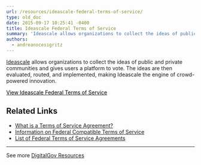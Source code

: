 ```yaml
---
url: /resources/ideascale-federal-terms-of-service/
type: old_doc
date: 2015-09-17 10:25:41 -0400
title: Ideascale Federal Terms of Service
summary: 'Ideascale allows organizations to collect the ideas of public and private communities and gives users a platform to vote. The ideas are then evaluated, routed, and implemented, making Ideascale the engine of crowd-powered innovation. View Ideascale Federal Terms of Service Related Links What is a Terms of Service Agreement? Information on Federal Compatible Terms of Service'
authors:
  - andreanocesigritz
---
```


[Ideascale](http://ideascale.com/) allows organizations to collect the ideas of public and private communities and gives users a platform to vote. The ideas are then evaluated, routed, and implemented, making Ideascale the engine of crowd-powered innovation.

<a class="button" style="color: #000000" href="http://support.ideascale.com/customer/portal/articles/1134791-amendment-to-terms-of-service-applicable-to-governmental-users-members">View Ideascale Federal Terms of Service</a>

## Related Links

  * [What is a Terms of Service Agreement?](https://www.WHATEVER/2014/05/13/what-is-a-terms-of-service-and-how-do-i-get-one/)
  * [Information on Federal Compatible Terms of Service](https://www.WHATEVER/resources/federal-compatible-terms-of-service-agreements/)
  * [List of Federal Terms of Service Agreements](https://www.WHATEVER/resources/federal-compatible-terms-of-service-agreements/)

 

* * *

 

See more [DigitalGov Resources](https://www.WHATEVER/resources/)